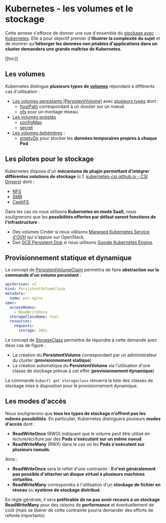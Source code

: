 # Kubernetes - les volumes et le stockage

Cette annexe s'efforce de donner une vue d'ensemble du [stockage avec Kubernetes](https://kubernetes.io/docs/concepts/storage/). Elle a pour objectif premier d'**illustrer la complexité du sujet** et de montrer qu'**héberger les données non jetables d'applications dans un cluster demandera une grande maîtrise de Kubernetes**.

[[toc]]

## Les volumes

Kubernetes distingue **plusieurs types de [volumes](https://kubernetes.io/docs/concepts/storage/volumes/)** répondant à différents cas d'utilisation :

* [Les volumes persistants (PersistentVolume)](https://kubernetes.io/docs/concepts/storage/persistent-volumes/) avec [plusieurs types](https://kubernetes.io/docs/concepts/storage/persistent-volumes/#types-of-persistent-volumes) dont :
  * [hostPath](https://kubernetes.io/docs/concepts/storage/volumes/#hostpath) correspondant à un dossier sur un noeud.
  * [nfs](https://kubernetes.io/docs/concepts/storage/volumes/#nfs) pour un montage réseau.
* [Les volumes projetés](https://kubernetes.io/docs/concepts/storage/projected-volumes/)
  * [configMap](https://kubernetes.io/docs/concepts/storage/volumes/#configmap)
  * [secret](https://kubernetes.io/docs/concepts/storage/volumes/#secret)
* [Les volumes éphémères](https://kubernetes.io/docs/concepts/storage/ephemeral-volumes/) :
  * [emptyDir](https://kubernetes.io/docs/concepts/storage/volumes/#emptydir-configuration-example) pour stocker les **données temporaires propres à chaque Pod**

## Les pilotes pour le stockage

Kubernetes dispose d'un **mécanisme de plugin permettant d'intégrer différentes solutions de stockage** (c.f. [kubernetes-csi.github.io - CSI Drivers](https://kubernetes-csi.github.io/docs/drivers.html)) dont :

* [NFS](https://github.com/kubernetes-csi/csi-driver-nfs#readme)
* [SMB](https://github.com/kubernetes-csi/csi-driver-smb#readme)
* [CephFS](https://github.com/ceph/ceph-csi#readme)

Dans les cas où nous utilisons **Kubernetes en mode SaaS**, nous soulignerons que les **possibilités offertes par défaut seront fonctions de l'infrastructure** :

* Des volumes Cinder si nous utilisons [Managed Kubernetes Service d'OVH](https://www.ovhcloud.com/fr/public-cloud/kubernetes/) qui s'appuie sur OpenStack.
* Des [GCE Persistent Disk](https://cloud.google.com/persistent-disk?hl=fr#documentation) si nous utilisons [Google Kubernetes Engine](https://cloud.google.com/kubernetes-engine?hl=fr).


## Provisionnement statique et dynamique

Le concept de [PersistentVolumeClaim](https://kubernetes.io/docs/concepts/storage/dynamic-provisioning/#using-dynamic-provisioning) permettra de faire **abstraction sur la commande d'un volume persistant** :

```yaml
apiVersion: v1
kind: PersistentVolumeClaim
metadata:
  name: pvc-nginx
spec:
  accessModes:
    - ReadWriteOnce
  storageClassName: fast
  resources:
    requests:
      storage: 30Gi
```

Le concept de [StorageClass](https://kubernetes.io/docs/concepts/storage/storage-classes/) permettra de répondre à cette demande avec deux cas de figure :

* La création du **PersistentVolume** correspondant par un administrateur du cluster (**provisionnement statique**)
* La création automatique du **PersistentVolume** via l'utilisation d'une classe de stockage prévue à cet effet (**provisionnement dynamique**)

La commande `kubectl get storageclass` renverra la liste des classes de stockage mise à disposition pour le provisionnement dynamique.

## Les modes d'accès

Nous soulignerons que **tous les types de stockage n'offrent pas les mêmes possibilités**. En particulier, Kubernetes distinguera plusieurs **modes d'accès** dont :

* **ReadWriteOnce** (RWO) indiquant que le volume peut être utilisé en lecture/écriture par des **Pods s'exécutant sur un même noeud**.
* **ReadWriteMany** (RWX) dans le cas où les **Pods s'exécutent sur plusieurs noeuds**.

Ainsi :

* **ReadWriteOnce** sera le reflet d'une contrainte : **Il n'est généralement pas possible d'attacher un disque virtuel à plusieurs machines virtuelles**.
* **ReadWriteMany** correspondra à l'utilisation d'un **stockage de fichier en réseau** ou **système de stockage distribué**.

En règle générale, il sera **préférable de ne pas avoir recours à un stockage ReadWriteMany** pour des raisons de **performance** et éventuellement de coût (mais se libérer de cette contrainte pourra demander des efforts de refonte importants).


